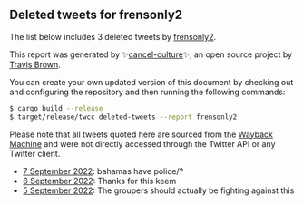 ## Deleted tweets for frensonly2

The list below includes 3 deleted tweets by
[frensonly2](https://twitter.com/frensonly2).



This report was generated by ✨[cancel-culture](https://github.com/travisbrown/cancel-culture)✨,
an open source project by [Travis Brown](https://twitter.com/travisbrown).

You can create your own updated version of this document by checking out and configuring the
repository and then running the following commands:

```bash
$ cargo build --release
$ target/release/twcc deleted-tweets --report frensonly2
```

Please note that all tweets quoted here are sourced from the
[Wayback Machine](https://web.archive.org) and were not directly accessed through the Twitter API or
any Twitter client.

* [ 7 September 2022](https://web.archive.org/web/20220907230441/https://twitter.com/frensonly2/status/1567302908298797056): bahamas have police/? <!--1567302908298797056-->
* [ 6 September 2022](https://web.archive.org/web/20220906223618/https://twitter.com/frensonly2/status/1567250867870474243): Thanks for this keem <!--1567250867870474243-->
* [ 5 September 2022](https://web.archive.org/web/20220905121236/https://twitter.com/frensonly2/status/1566664898368704512): The groupers should actually be fighting against this <!--1566664898368704512-->

